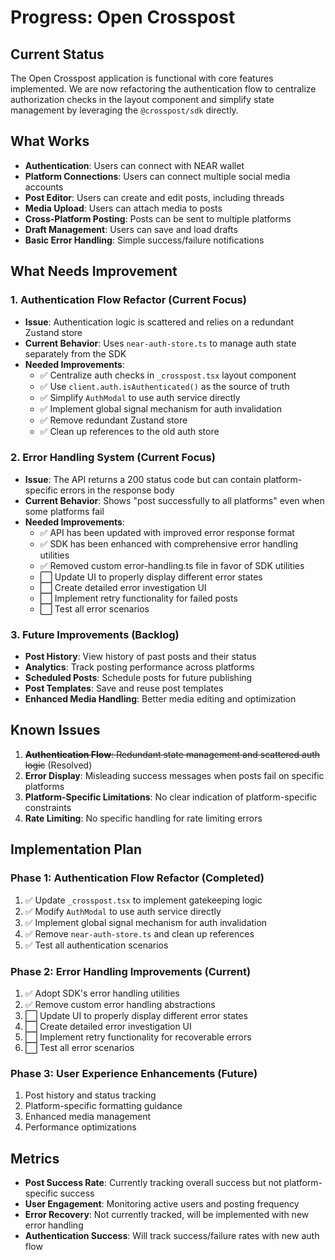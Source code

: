 # Progress: Open Crosspost

## Current Status

The Open Crosspost application is functional with core features implemented. We are now refactoring the authentication flow to centralize authorization checks in the layout component and simplify state management by leveraging the `@crosspost/sdk` directly.

## What Works

- **Authentication**: Users can connect with NEAR wallet
- **Platform Connections**: Users can connect multiple social media accounts
- **Post Editor**: Users can create and edit posts, including threads
- **Media Upload**: Users can attach media to posts
- **Cross-Platform Posting**: Posts can be sent to multiple platforms
- **Draft Management**: Users can save and load drafts
- **Basic Error Handling**: Simple success/failure notifications

## What Needs Improvement

### 1. Authentication Flow Refactor (Current Focus)

- **Issue**: Authentication logic is scattered and relies on a redundant Zustand store
- **Current Behavior**: Uses `near-auth-store.ts` to manage auth state separately from the SDK
- **Needed Improvements**:
  - ✅ Centralize auth checks in `_crosspost.tsx` layout component
  - ✅ Use `client.auth.isAuthenticated()` as the source of truth
  - ✅ Simplify `AuthModal` to use auth service directly
  - ✅ Implement global signal mechanism for auth invalidation
  - ✅ Remove redundant Zustand store
  - ✅ Clean up references to the old auth store

### 2. Error Handling System (Current Focus)

- **Issue**: The API returns a 200 status code but can contain platform-specific errors in the response body
- **Current Behavior**: Shows "post successfully to all platforms" even when some platforms fail
- **Needed Improvements**:
  - ✅ API has been updated with improved error response format
  - ✅ SDK has been enhanced with comprehensive error handling utilities
  - ✅ Removed custom error-handling.ts file in favor of SDK utilities
  - ⬜ Update UI to properly display different error states
  - ⬜ Create detailed error investigation UI
  - ⬜ Implement retry functionality for failed posts
  - ⬜ Test all error scenarios

### 3. Future Improvements (Backlog)

- **Post History**: View history of past posts and their status
- **Analytics**: Track posting performance across platforms
- **Scheduled Posts**: Schedule posts for future publishing
- **Post Templates**: Save and reuse post templates
- **Enhanced Media Handling**: Better media editing and optimization

## Known Issues

1. ~~**Authentication Flow**: Redundant state management and scattered auth logic~~ (Resolved)
2. **Error Display**: Misleading success messages when posts fail on specific platforms
3. **Platform-Specific Limitations**: No clear indication of platform-specific constraints
4. **Rate Limiting**: No specific handling for rate limiting errors

## Implementation Plan

### Phase 1: Authentication Flow Refactor (Completed)

1. ✅ Update `_crosspost.tsx` to implement gatekeeping logic
2. ✅ Modify `AuthModal` to use auth service directly
3. ✅ Implement global signal mechanism for auth invalidation
4. ✅ Remove `near-auth-store.ts` and clean up references
5. ✅ Test all authentication scenarios

### Phase 2: Error Handling Improvements (Current)

1. ✅ Adopt SDK's error handling utilities
2. ✅ Remove custom error handling abstractions
3. ⬜ Update UI to properly display different error states
4. ⬜ Create detailed error investigation UI
5. ⬜ Implement retry functionality for recoverable errors
6. ⬜ Test all error scenarios

### Phase 3: User Experience Enhancements (Future)

1. Post history and status tracking
2. Platform-specific formatting guidance
3. Enhanced media management
4. Performance optimizations

## Metrics

- **Post Success Rate**: Currently tracking overall success but not platform-specific success
- **User Engagement**: Monitoring active users and posting frequency
- **Error Recovery**: Not currently tracked, will be implemented with new error handling
- **Authentication Success**: Will track success/failure rates with new auth flow
